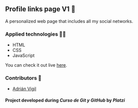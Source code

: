 ## Profile links page V1 🚀
A personalized web page that includes all my social networks.  


### Applied technologies 🧑‍💻
- HTML
- CSS
- JavaScript

You can check it out live [here](https://insightvigil.github.io/profile-links/).

### Contributors 🤝
- [Adrián Vigil](https://github.com/insightvigil)

#### Project developed during _Curso de Git y GitHub_ by _Platzi_

